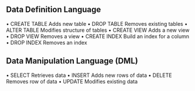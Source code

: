 
## Data Definition Language 

• CREATE TABLE Adds new table 
• DROP TABLE Removes existing tables 
• ALTER TABLE Modifies structure of tables 
• CREATE VIEW Adds a new view 
• DROP VIEW Removes a view 
• CREATE INDEX Build an index for a column 
• DROP INDEX Removes an index

## Data Manipulation Language (DML) 

• SELECT Retrieves data 
• INSERT Adds new rows of data 
• DELETE Removes row of data 
• UPDATE Modifies existing data
